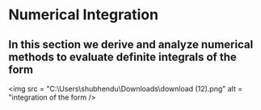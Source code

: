 # __Numerical Integration__



## In this section  we derive and analyze numerical methods to evaluate definite integrals of the form 
 <img src = "C:\Users\shubhendu\Downloads\download (12).png" alt = "integration of the form />
